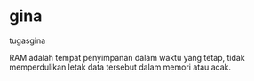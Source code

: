 # gina
tugasgina


RAM adalah  tempat penyimpanan dalam waktu yang tetap, tidak memperdulikan letak data tersebut dalam memori atau acak.
